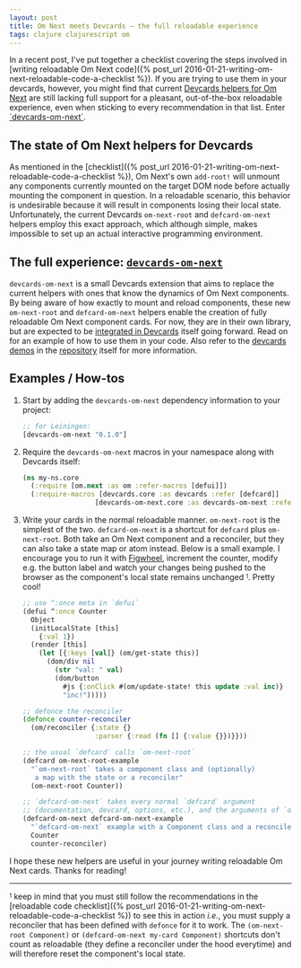 ```yaml
---
layout: post
title: Om Next meets Devcards — the full reloadable experience
tags: clojure clojurescript om
---
```


In a recent post, I've put together a checklist covering the steps involved in [writing reloadable Om Next code]({% post_url 2016-01-21-writing-om-next-reloadable-code-a-checklist %}). If you are trying to use them in your devcards, however, you might find that current [Devcards helpers for Om Next](https://github.com/bhauman/devcards/pull/85) are still lacking full support for a pleasant, out-of-the-box reloadable experience, even when sticking to every recommendation in that list. Enter [\`devcards-om-next\`](https://github.com/anmonteiro/devcards-om-next).

<!--more-->

## The state of Om Next helpers for Devcards

As mentioned in the [checklist]({% post_url 2016-01-21-writing-om-next-reloadable-code-a-checklist %}), Om Next's own `add-root!` will unmount any components currently mounted on the target DOM node before actually mounting the component in question. In a reloadable scenario, this behavior is undesirable because it will result in components losing their local state. Unfortunately, the current Devcards `om-next-root` and `defcard-om-next` helpers employ this exact approach, which although simple, makes impossible to set up an actual interactive programming environment.

## The full experience: [`devcards-om-next`](https://github.com/anmonteiro/devcards-om-next)

`devcards-om-next` is a small Devcards extension that aims to replace the current helpers with ones that know the dynamics of Om Next components. By being aware of how exactly to mount and reload components, these new `om-next-root` and `defcard-om-next` helpers enable the creation of fully reloadable Om Next component cards. For now, they are in their own library, but are expected to be [integrated in Devcards](https://github.com/bhauman/devcards/pull/91#issuecomment-173391945) itself going forward. Read on for an example of how to use them in your code. Also refer to the [devcards demos](https://github.com/anmonteiro/devcards-om-next/blob/master/src/devcards/devcards_om_next/devcards/core.cljs) in the [repository](https://github.com/anmonteiro/devcards-om-next) itself for more information.

## Examples / How-tos

1. Start by adding the `devcards-om-next` dependency information to your project:

    ```clojure
    ;; for Leiningen:
    [devcards-om-next "0.1.0"]
    ```

2. Require the `devcards-om-next` macros in your namespace along with Devcards itself:

    ```clojure
    (ns my-ns.core
      (:require [om.next :as om :refer-macros [defui]])
      (:require-macros [devcards.core :as devcards :refer [defcard]]
                      [devcards-om-next.core :as devcards-om-next :refer [om-next-root defcard-om-next]]))
    ```

3. Write your cards in the normal reloadable manner. `om-next-root` is the simplest of the two. `defcard-om-next` is a shortcut for `defcard` plus `om-next-root`. Both take an Om Next component and a reconciler, but they can also take a state map or atom instead. Below is a small example. I encourage you to run it with [Figwheel](https://github.com/bhauman/lein-figwheel), increment the counter, modify e.g. the button label and watch your changes being pushed to the browser as the component's local state remains unchanged <sup><sub>1</sub></sup>. Pretty cool!

    ```clojure
    ;; use ^:once meta in `defui`
    (defui ^:once Counter
      Object
      (initLocalState [this]
        {:val 1})
      (render [this]
        (let [{:keys [val]} (om/get-state this)]
          (dom/div nil
            (str "val: " val)
            (dom/button
              #js {:onClick #(om/update-state! this update :val inc)}
              "inc!")))))

    ;; defonce the reconciler
    (defonce counter-reconciler
      (om/reconciler {:state {}
                      :parser {:read (fn [] {:value {}})}}))

    ;; the usual `defcard` calls `om-next-root`
    (defcard om-next-root-example
      "`om-next-root` takes a component class and (optionally)
       a map with the state or a reconciler"
      (om-next-root Counter))

    ;; `defcard-om-next` takes every normal `defcard` argument
    ;; (documentation, devcard, options, etc.), and the arguments of `om-next-root`
    (defcard-om-next defcard-om-next-example
      "`defcard-om-next` example with a Component class and a reconciler"
      Counter
      counter-reconciler)
    ```

I hope these new helpers are useful in your journey writing reloadable Om Next cards. Thanks for reading!

---

<sup><sub>1</sub></sup> keep in mind that you must still follow the recommendations in the [reloadable code checklist]({% post_url 2016-01-21-writing-om-next-reloadable-code-a-checklist %}) to see this in action *i.e.*, you must supply a reconciler that has been defined with `defonce` for it to work. The `(om-next-root Component)` or `(defcard-om-next my-card Component)` shortcuts don't count as reloadable (they define a reconciler under the hood everytime) and will therefore reset the component's local state.
